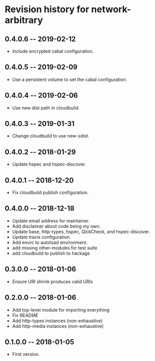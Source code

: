 # Revision history for network-arbitrary

## 0.4.0.6  -- 2019-02-12

* Include encrypted cabal configuration.

## 0.4.0.5  -- 2019-02-09

* Use a persistent volume to set the cabal configuration.

## 0.4.0.4  -- 2019-02-06

* Use new dist path in cloudbuild.

## 0.4.0.3  -- 2019-01-31

* Change cloudbuild to use new-sdist.

## 0.4.0.2  -- 2018-01-29

* Update hspec and hspec-discover.

## 0.4.0.1  -- 2018-12-20

* Fix cloudbuild publish configuration.

## 0.4.0.0  -- 2018-12-18

* Update email address for maintainer.
* Add disclaimer about code being my own.
* Update base, http-types, hspec, QickCheck, and hspec-discover.
* Update travis configuration.
* Add envrc to autoload environment.
* add missing other-modules for test suite
* add cloudbuild to publish to hackage

## 0.3.0.0  -- 2018-01-06

* Ensure URI shrink produces valid URIs

## 0.2.0.0  -- 2018-01-06

* Add top-level module for importing everything
* Fix README
* Add http-types instances (non-exhaustive)
* Add http-media instances (non-exhaustive)

## 0.1.0.0  -- 2018-01-05

* First version.

